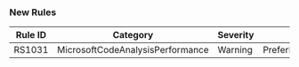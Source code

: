 ### New Rules
Rule ID | Category | Severity | Notes
--------|----------|----------|-------
RS1031 | MicrosoftCodeAnalysisPerformance | Warning | PreferIsKindAnalyzer
